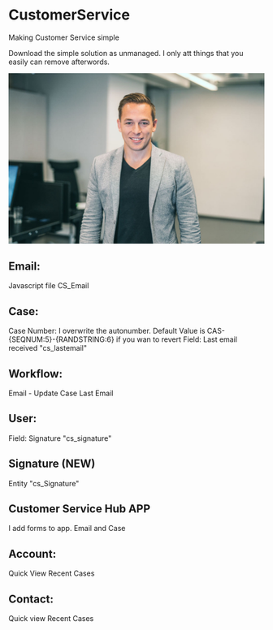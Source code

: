 # CustomerService
Making Customer Service simple

Download the simple solution as unmanaged. I only att things that you easily can remove afterwords. 

![Bilde](./IMAGES/thomas.jpg)


## Email:
Javascript file CS_Email

## Case:
Case Number: I overwrite the autonumber. Default Value is CAS-{SEQNUM:5}-{RANDSTRING:6} if you wan to revert
Field: Last email received "cs_lastemail"

## Workflow:
Email - Update Case Last Email

## User:
Field: Signature "cs_signature"

## Signature (NEW)
Entity "cs_Signature"

## Customer Service Hub APP
I add forms to app. Email and Case

## Account:
Quick View Recent Cases

## Contact: 
Quick view Recent Cases
